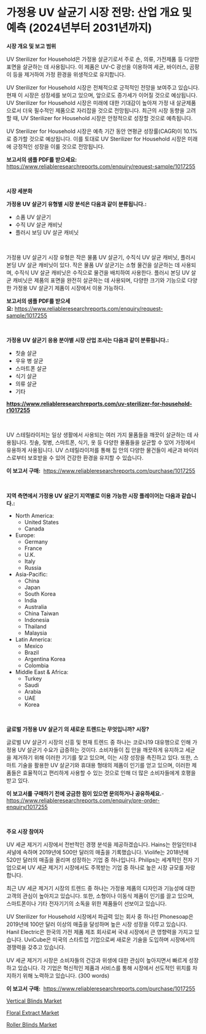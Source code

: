 <p><h1>가정용 UV 살균기 시장 전망: 산업 개요 및 예측 (2024년부터 2031년까지)</h1></p><p><strong>시장 개요 및 보고 범위</strong></p>
<p><p>UV Sterilizer for Household은 가정용 살균기로서 주로 손, 의류, 가전제품 등 다양한 표면을 살균하는 데 사용됩니다. 이 제품은 UV-C 광선을 이용하여 세균, 바이러스, 곰팡이 등을 제거하여 가정 환경을 위생적으로 유지합니다.</p><p>UV Sterilizer for Household 시장은 전체적으로 긍적적인 전망을 보여주고 있습니다. 현재 이 시장은 성장세를 보이고 있으며, 앞으로도 증가세가 이어질 것으로 예상됩니다. UV Sterilizer for Household 시장은 미래에 대한 기대감이 높아져 가정 내 살균제품으로서 더욱 필수적인 제품으로 자리잡을 것으로 전망됩니다. 최근의 시장 동향을 고려할 때, UV Sterilizer for Household 시장은 안정적으로 성장할 것으로 예측됩니다.</p><p>UV Sterilizer for Household 시장은 예측 기간 동안 연평균 성장률(CAGR)이 10.1%로 증가할 것으로 예상됩니다. 이를 토대로 UV Sterilizer for Household 시장은 미래에 긍정적인 성장을 이룰 것으로 전망됩니다.</p></p>
<p><strong>보고서의 샘플 PDF를 받으세요:</strong> <a href="https://www.reliableresearchreports.com/enquiry/request-sample/1017255">https://www.reliableresearchreports.com/enquiry/request-sample/1017255</a></p>
<p>&nbsp;</p>
<p><strong>시장 세분화</strong></p>
<p><strong>가정용 UV 살균기 유형별 시장 분석은 다음과 같이 분류됩니다.:</strong></p>
<p><ul><li>소품 UV 살균기</li><li>수직 UV 살균 캐비닛</li><li>플러시 보딩 UV 살균 캐비닛</li></ul></p>
<p>&nbsp;</p>
<p><p>가정용 UV 살균기 시장 유형은 작은 물품 UV 살균기, 수직식 UV 살균 캐비닛, 플러시 본딩 UV 살균 캐비닛이 있다. 작은 물품 UV 살균기는 소형 물건을 살균하는 데 사용되며, 수직식 UV 살균 캐비닛은 수직으로 물건을 배치하여 사용한다. 플러시 본딩 UV 살균 캐비닛은 제품의 표면을 완전히 살균하는 데 사용되며, 다양한 크기와 기능으로 다양한 가정용 UV 살균기 제품이 시장에서 이용 가능하다.</p></p>
<p><strong>보고서의 샘플 PDF를 받으세요:</strong>&nbsp;<a href="https://www.reliableresearchreports.com/enquiry/request-sample/1017255">https://www.reliableresearchreports.com/enquiry/request-sample/1017255</a></p>
<p>&nbsp;</p>
<p><strong> 가정용 UV 살균기 응용 분야별 시장 산업 조사는 다음과 같이 분류됩니다.:</strong></p>
<p><ul><li>칫솔 살균</li><li>우유 병 살균</li><li>스마트폰 살균</li><li>식기 살균</li><li>의류 살균</li><li>기타</li></ul></p>
<p><strong><a href="https://www.reliableresearchreports.com/uv-sterilizer-for-household-r1017255">https://www.reliableresearchreports.com/uv-sterilizer-for-household-r1017255</a></strong></p>
<p>&nbsp;</p>
<p><p>UV 스테릴라이저는 일상 생활에서 사용되는 여러 가지 물품들을 깨끗이 살균하는 데 사용됩니다. 칫솔, 젖병, 스마트폰, 식기, 옷 등 다양한 물품들을 살균할 수 있어 가정에서 유용하게 사용됩니다. UV 스테릴라이저를 통해 집 안의 다양한 물건들이 세균과 바이러스로부터 보호받을 수 있어 건강한 환경을 유지할 수 있습니다.</p></p>
<p><strong>이 보고서 구매:</strong>&nbsp; <a href="https://www.reliableresearchreports.com/purchase/1017255">https://www.reliableresearchreports.com/purchase/1017255</a></p>
<p>&nbsp;</p>
<p><strong>지역 측면에서 가정용 UV 살균기 지역별로 이용 가능한 시장 플레이어는 다음과 같습니다.:</strong></p>
<p><ul>
    <li>
        North America:
        <ul>
            <li>United States</li>
            <li>Canada</li>
        </ul>
    </li>
    <li>
        Europe:
        <ul>
            <li>Germany</li>
            <li>France</li>
            <li>U.K.</li>
            <li>Italy</li>
            <li>Russia</li>
        </ul>
    </li>
    <li>
        Asia-Pacific:
        <ul>
            <li>China</li>
            <li>Japan</li>
            <li>South Korea</li>
            <li>India</li>
            <li>Australia</li>
            <li>China Taiwan</li>
            <li>Indonesia</li>
            <li>Thailand</li>
            <li>Malaysia</li>
        </ul>
    </li>
    <li>
        Latin America:
        <ul>
            <li>Mexico</li>
            <li>Brazil</li>
            <li>Argentina Korea</li>
            <li>Colombia</li>
        </ul>
    </li>
    <li>
        Middle East & Africa:
        <ul>
            <li>Turkey</li>
            <li>Saudi</li>
            <li>Arabia</li>
            <li>UAE</li>
            <li>Korea</li>
        </ul>
    </li>
    </ul></p>
<p>&nbsp;</p>
<p><strong>글로벌 가정용 UV 살균기 의 새로운 트렌드는 무엇입니까? 시장?</strong></p>
<p><p>글로벌 UV 살균기 시장의 신흥 및 현재 트렌드 중 하나는 코로나19 대유행으로 인해 가정용 UV 살균기 수요가 급증하는 것이다. 소비자들이 집 안을 깨끗하게 유지하고 세균을 제거하기 위해 이러한 기기를 찾고 있으며, 이는 시장 성장을 촉진하고 있다. 또한, 스마트 기술을 활용한 UV 살균기와 휴대용 형태의 제품이 인기를 얻고 있으며, 이러한 제품들은 효율적이고 편리하게 사용할 수 있는 것으로 인해 더 많은 소비자들에게 호평을 받고 있다.</p></p>
<p><strong>이 보고서를 구매하기 전에 궁금한 점이 있으면 문의하거나 공유하세요.</strong>- <a href="https://www.reliableresearchreports.com/enquiry/pre-order-enquiry/1017255">https://www.reliableresearchreports.com/enquiry/pre-order-enquiry/1017255</a></p>
<p>&nbsp;</p>
<p><strong>주요 시장 참여자</strong></p>
<p><p>UV 세균 제거기 시장에서 전반적인 경쟁 분석을 제공하겠습니다. Hains는 한일인터내셔널에 속하며 2019년에 500만 달러의 매출을 기록했습니다. Violife는 2018년에 520만 달러의 매출을 올리며 성장하는 기업 중 하나입니다. Philips는 세계적인 전자 기업으로써 UV 세균 제거기 시장에서도 주목받는 기업 중 하나로 높은 시장 규모를 자랑합니다.</p><p>최근 UV 세균 제거기 시장의 트렌드 중 하나는 가정용 제품의 디자인과 기능성에 대한 고객의 관심이 높아지고 있습니다. 또한, 소형이나 이동식 제품이 인기를 끌고 있으며, 스마트폰이나 기타 전자기기의 소독을 위한 제품들이 선보이고 있습니다.</p><p>UV Sterilizer for Household 시장에서 파급력 있는 회사 중 하나인 Phonesoap은 2019년에 100만 달러 이상의 매출을 달성하며 높은 시장 성장을 이루고 있습니다. Hanil Electric은 한국의 가전 제품 제조 회사로써 국내 시장에서 큰 영향력을 가지고 있습니다. UviCube은 미국의 스타트업 기업으로써 새로운 기술을 도입하며 시장에서의 경쟁력을 갖추고 있습니다.</p><p>UV 세균 제거기 시장은 소비자들의 건강과 위생에 대한 관심이 높아지면서 빠르게 성장하고 있습니다. 각 기업은 혁신적인 제품과 서비스를 통해 시장에서 선도적인 위치를 차지하기 위해 노력하고 있습니다. (300 words)</p></p>
<p><strong>이 보고서 구매:</strong>&nbsp;&nbsp;<a href="https://www.reliableresearchreports.com/purchase/1017255">https://www.reliableresearchreports.com/purchase/1017255</a></p>
<p><p><a href="https://artistic-helicopter-ca9.notion.site/Vertical-Blinds-Market-Size-2024-2031-Global-Industrial-Analysis-Key-Geographical-Regions-Market-ee295b4cfad04a43aa577feb65474511">Vertical Blinds Market</a></p><p><a href="https://valiant-lunge-8fe.notion.site/Floral-Extract-Market-Size-Evaluating-its-Market-Trends-Growth-and-Projections-2024-2031-b19abc9a78cb41cbaf26eb51d7266735">Floral Extract Market</a></p><p><a href="https://picayune-night-cbd.notion.site/Roller-Blinds-Market-A-Comprehensive-Report-of-its-Market-Share-Growth-Trends-2024-2031-9f0b423a66cb43bf827e5e8157581ccf">Roller Blinds Market</a></p></p>